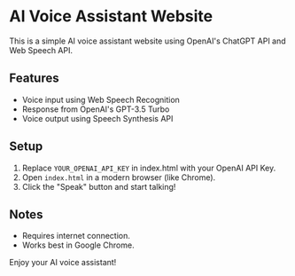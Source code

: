 
# AI Voice Assistant Website

This is a simple AI voice assistant website using OpenAI's ChatGPT API and Web Speech API.

## Features
- Voice input using Web Speech Recognition
- Response from OpenAI's GPT-3.5 Turbo
- Voice output using Speech Synthesis API

## Setup
1. Replace `YOUR_OPENAI_API_KEY` in index.html with your OpenAI API Key.
2. Open `index.html` in a modern browser (like Chrome).
3. Click the "Speak" button and start talking!

## Notes
- Requires internet connection.
- Works best in Google Chrome.

Enjoy your AI voice assistant!

